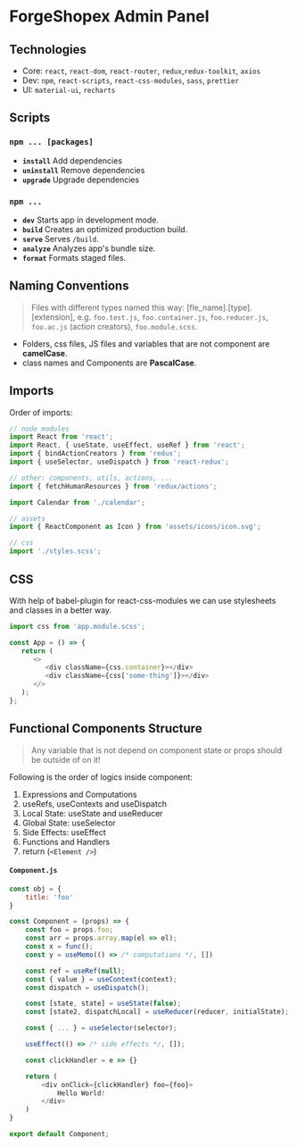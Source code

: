 # ForgeShopex Admin Panel

## Technologies

-  Core: `react`, `react-dom`, `react-router`, `redux`,`redux-toolkit`, `axios`
-  Dev: `npm`, `react-scripts`, `react-css-modules`, `sass`, `prettier`
-  UI: `material-ui`, `recharts`

## Scripts

### `npm ... [packages]`

-  **`install`** Add dependencies
-  **`uninstall`** Remove dependencies
-  **`upgrade`** Upgrade dependencies

### `npm ...`

-  **`dev`** Starts app in development mode.
-  **`build`** Creates an optimized production build.
-  **`serve`** Serves `/build`.
-  **`analyze`** Analyzes app's bundle size.
-  **`format`** Formats staged files.

## Naming Conventions

> Files with different types named this way: [fle_name].[type].[extension], e.g. `foo.test.js`, `foo.container.js`, `foo.reducer.js`, `foo.ac.js` (action creators), `foo.module.scss`.

-  Folders, css files, JS files and variables that are not component are **camelCase**.
-  class names and Components are **PascalCase**.

## Imports

Order of imports:

```js
// node_modules
import React from 'react';
import React, { useState, useEffect, useRef } from 'react';
import { bindActionCreators } from 'redux';
import { useSelector, useDispatch } from 'react-redux';

// other: components, utils, actions, ...
import { fetchHumanResources } from 'redux/actions';

import Calendar from './calendar';

// assets
import { ReactComponent as Icon } from 'assets/icons/icon.svg';

// css
import './styles.scss';
```

## CSS

With help of babel-plugin for react-css-modules we can use stylesheets and classes in a better way.

```js
import css from 'app.module.scss';

const App = () => {
   return (
      <>
         <div className={css.container}></div>
         <div className={css['some-thing']}></div>
      </>
   );
};
```

## Functional Components Structure

> Any variable that is not depend on component state or props should be outside of on it!

Following is the order of logics inside component:

1. Expressions and Computations
2. useRefs, useContexts and useDispatch
3. Local State: useState and useReducer
4. Global State: useSelector
5. Side Effects: useEffect
6. Functions and Handlers
7. return (`<Element />`)

#### `Component.js`

```js
const obj = {
    title: 'foo'
}

const Component = (props) => {
    const foo = props.foo;
    const arr = props.array.map(el => el);
    const x = func();
    const y = useMemo(() => /* computations */, [])

    const ref = useRef(null);
    const { value } = useContext(context);
    const dispatch = useDispatch();

    const [state, state] = useState(false);
    const [state2, dispatchLocal] = useReducer(reducer, initialState);

    const { ... } = useSelector(selector);

    useEffect(() => /* side effects */, []);

    const clickHandler = e => {}

    return (
        <div onClick={clickHandler} foo={foo}>
            Hello World!
        </div>
    )
}

export default Component;
```
